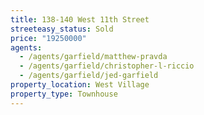 ```yaml
---
title: 138-140 West 11th Street
streeteasy_status: Sold
price: "19250000"
agents:
  - /agents/garfield/matthew-pravda
  - /agents/garfield/christopher-l-riccio
  - /agents/garfield/jed-garfield
property_location: West Village
property_type: Townhouse
---
```

